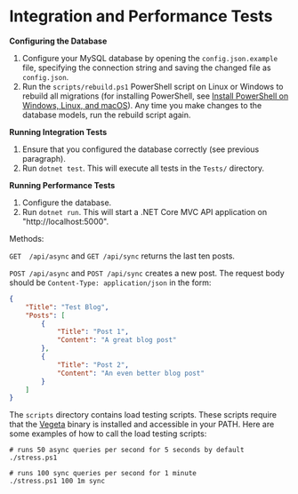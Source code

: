 Integration and Performance Tests
================================

**Configuring the Database**

1. Configure your MySQL database by opening the `config.json.example` file, specifying the connection string and saving the changed file as `config.json`.
2. Run the `scripts/rebuild.ps1` PowerShell script on Linux or Windows to rebuild all migrations (for installing PowerShell, see [Install PowerShell on Windows, Linux, and macOS](https://learn.microsoft.com/en-us/powershell/scripting/install/installing-powershell)). Any time you make changes to the database models, run the rebuild script again.

**Running Integration Tests**

1. Ensure that you configured the database correctly (see previous paragraph).
2. Run `dotnet test`. This will execute all tests in the `Tests/` directory.

**Running Performance Tests**

1. Configure the database.
2. Run `dotnet run`. This will start a .NET Core MVC API application on "http://localhost:5000".

Methods:

`GET  /api/async` and `GET /api/sync` returns the last ten posts.

`POST /api/async` and `POST /api/sync` creates a new post. The request body should be `Content-Type: application/json` in the form:

```json
{
	"Title": "Test Blog",
	"Posts": [
		{
			"Title": "Post 1",
			"Content": "A great blog post"
		},
		{
			"Title": "Post 2",
			"Content": "An even better blog post"
		}
	]
}
```

The `scripts` directory contains load testing scripts. These scripts require that the  [Vegeta](https://github.com/tsenart/vegeta/releases) binary is installed and accessible in your PATH. Here are some examples of how to call the load testing scripts:
```
# runs 50 async queries per second for 5 seconds by default 
./stress.ps1

# runs 100 sync queries per second for 1 minute
./stress.ps1 100 1m sync
```
